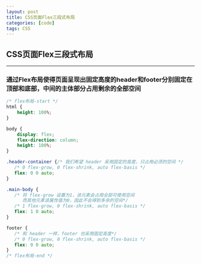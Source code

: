 ```yaml
---
layout: post
title: CSS页面Flex三段式布局
categories: [code]
tags: CSS
---
```


## CSS页面Flex三段式布局

---
### 通过Flex布局使得页面呈现出固定高度的header和footer分别固定在顶部和底部，中间的主体部分占用剩余的全部空间
```css
/* flex布局-start */
html {
    height: 100%;
}

body {
    display: flex;
    flex-direction: column;
    height: 100%;
}

.header-container {/* 我们希望 header 采用固定的高度，只占用必须的空间 */
   /* 0 flex-grow, 0 flex-shrink, auto flex-basis */
   flex: 0 0 auto;
}

.main-body {
   /* 将 flex-grow 设置为1，该元素会占用全部可使用空间
      而其他元素该属性值为0，因此不会得到多余的空间*/
   /* 1 flex-grow, 0 flex-shrink, auto flex-basis */
   flex: 1 0 auto;
}

footer {
   /* 和 header 一样，footer 也采用固定高度*/
   /* 0 flex-grow, 0 flex-shrink, auto flex-basis */
   flex: 0 0 auto;
}
/* flex布局-end */
```
